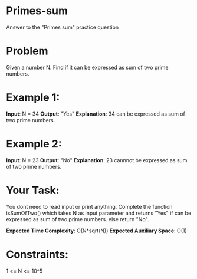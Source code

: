 # Primes-sum
Answer to the "Primes sum" practice question

# Problem
Given a number N. Find if it can be expressed as sum of two prime numbers.

# Example 1:
<b>Input</b>: N = 34
<b>Output</b>: "Yes" 
<b>Explanation</b>: 34 can be expressed as 
sum of two prime numbers.

# Example 2:
<b>Input</b>: N = 23
<b>Output</b>: "No"
<b>Explanation</b>: 23 cannnot be expressed as
sum of two prime numbers. 

# Your Task:  
You dont need to read input or print anything. Complete the function isSumOfTwo() which takes N as input parameter and returns "Yes" if can be expressed as sum of two prime numbers. else return "No".

<b>Expected Time Complexity</b>: O(N*sqrt(N))
<b>Expected Auxiliary Space</b>: O(1)

# Constraints:
1 <= N <= 10^5

